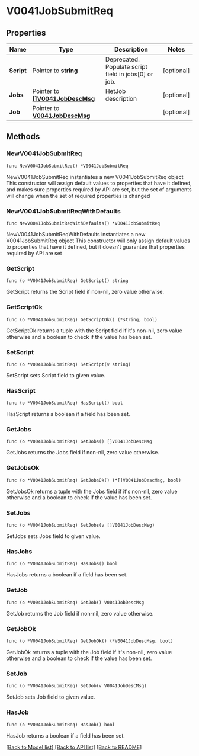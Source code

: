 # V0041JobSubmitReq

## Properties

Name | Type | Description | Notes
------------ | ------------- | ------------- | -------------
**Script** | Pointer to **string** | Deprecated. Populate script field in jobs[0] or job. | [optional] 
**Jobs** | Pointer to [**[]V0041JobDescMsg**](V0041JobDescMsg.md) | HetJob description | [optional] 
**Job** | Pointer to [**V0041JobDescMsg**](V0041JobDescMsg.md) |  | [optional] 

## Methods

### NewV0041JobSubmitReq

`func NewV0041JobSubmitReq() *V0041JobSubmitReq`

NewV0041JobSubmitReq instantiates a new V0041JobSubmitReq object
This constructor will assign default values to properties that have it defined,
and makes sure properties required by API are set, but the set of arguments
will change when the set of required properties is changed

### NewV0041JobSubmitReqWithDefaults

`func NewV0041JobSubmitReqWithDefaults() *V0041JobSubmitReq`

NewV0041JobSubmitReqWithDefaults instantiates a new V0041JobSubmitReq object
This constructor will only assign default values to properties that have it defined,
but it doesn't guarantee that properties required by API are set

### GetScript

`func (o *V0041JobSubmitReq) GetScript() string`

GetScript returns the Script field if non-nil, zero value otherwise.

### GetScriptOk

`func (o *V0041JobSubmitReq) GetScriptOk() (*string, bool)`

GetScriptOk returns a tuple with the Script field if it's non-nil, zero value otherwise
and a boolean to check if the value has been set.

### SetScript

`func (o *V0041JobSubmitReq) SetScript(v string)`

SetScript sets Script field to given value.

### HasScript

`func (o *V0041JobSubmitReq) HasScript() bool`

HasScript returns a boolean if a field has been set.

### GetJobs

`func (o *V0041JobSubmitReq) GetJobs() []V0041JobDescMsg`

GetJobs returns the Jobs field if non-nil, zero value otherwise.

### GetJobsOk

`func (o *V0041JobSubmitReq) GetJobsOk() (*[]V0041JobDescMsg, bool)`

GetJobsOk returns a tuple with the Jobs field if it's non-nil, zero value otherwise
and a boolean to check if the value has been set.

### SetJobs

`func (o *V0041JobSubmitReq) SetJobs(v []V0041JobDescMsg)`

SetJobs sets Jobs field to given value.

### HasJobs

`func (o *V0041JobSubmitReq) HasJobs() bool`

HasJobs returns a boolean if a field has been set.

### GetJob

`func (o *V0041JobSubmitReq) GetJob() V0041JobDescMsg`

GetJob returns the Job field if non-nil, zero value otherwise.

### GetJobOk

`func (o *V0041JobSubmitReq) GetJobOk() (*V0041JobDescMsg, bool)`

GetJobOk returns a tuple with the Job field if it's non-nil, zero value otherwise
and a boolean to check if the value has been set.

### SetJob

`func (o *V0041JobSubmitReq) SetJob(v V0041JobDescMsg)`

SetJob sets Job field to given value.

### HasJob

`func (o *V0041JobSubmitReq) HasJob() bool`

HasJob returns a boolean if a field has been set.


[[Back to Model list]](../README.md#documentation-for-models) [[Back to API list]](../README.md#documentation-for-api-endpoints) [[Back to README]](../README.md)


